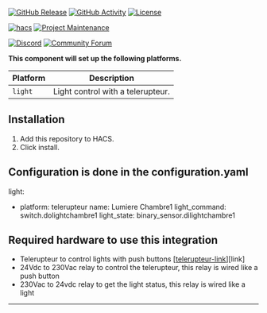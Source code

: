 [![GitHub Release][releases-shield]][releases]
[![GitHub Activity][commits-shield]][commits]
[![License][license-shield]][license]

[![hacs][hacsbadge]][hacs]
[![Project Maintenance][maintenance-shield]][user_profile]

[![Discord][discord-shield]][discord]
[![Community Forum][forum-shield]][forum]


**This component will set up the following platforms.**

Platform | Description
-- | --
`light` | Light control with a telerupteur.


## Installation

1. Add this repository to HACS.
2. Click install.


## Configuration is done in the configuration.yaml

light:
- platform: telerupteur
    name: Lumiere Chambre1
    light_command: switch.dolightchambre1
    light_state: binary_sensor.dilightchambre1


## Required hardware to use this integration

- Telerupteur to control lights with push buttons [[telerupteur-link]][link]
- 24Vdc to 230Vac relay to control the telerupteur, this relay is wired like a push button
- 230Vac to 24vdc relay to get the light status, this relay is wired like a light

<!---->

***

[integration_telerupteur]: https://github.com/benlbrm/ha-telerupteur-component
[buymecoffee]: https://www.buymeacoffee.com/benlbrm
[buymecoffeebadge]: https://img.shields.io/badge/buy%20me%20a%20coffee-donate-yellow.svg?style=for-the-badge
[commits-shield]: https://img.shields.io/github/commit-activity/y/benlbrm/ha-telerupteur-component.svg?style=for-the-badge
[commits]: https://github.com/benlbrm/ha-telerupteur-component/commits/master
[hacs]: https://hacs.xyz
[hacsbadge]: https://img.shields.io/badge/HACS-Custom-orange.svg?style=for-the-badge
[discord]: https://discord.gg/Qa5fW2R
[discord-shield]: https://img.shields.io/discord/330944238910963714.svg?style=for-the-badge
[exampleimg]: example.png
[forum-shield]: https://img.shields.io/badge/community-forum-brightgreen.svg?style=for-the-badge
[forum]: https://community.home-assistant.io/
[license]: https://github.com/benlbrm/ha-telerupteur-component/blob/main/LICENSE
[license-shield]: https://img.shields.io/github/license/benlbrm/ha-telerupteur-component.svg?style=for-the-badge
[maintenance-shield]: https://img.shields.io/badge/maintainer-benlbrm-blue.svg?style=for-the-badge
[releases-shield]: https://img.shields.io/github/release/benlbrm/ha-telerupteur-component.svg?style=for-the-badge
[releases]: https://github.com/benlbrm/ha-telerupteur-component/releases
[user_profile]: https://github.com/benlbrm
[telerupteur-link]: https://www.legrand.fr/catalogue/contacteur-minuterie-parafoudre/telerupteur-unipolaire-230v-16a-1-module
